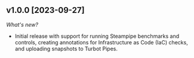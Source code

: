 ## v1.0.0 [2023-09-27]

_What's new?_

- Initial release with support for running Steampipe benchmarks and controls, creating annotations for Infrastructure as Code (IaC) checks, and uploading snapshots to Turbot Pipes.
